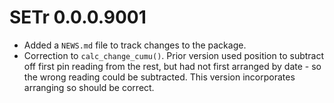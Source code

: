 # SETr 0.0.0.9001

* Added a `NEWS.md` file to track changes to the package.  
* Correction to `calc_change_cumu()`. Prior version used position to subtract off first pin reading from the rest, but had not first arranged by date - so the wrong reading could be subtracted. This version incorporates arranging so should be correct.  
